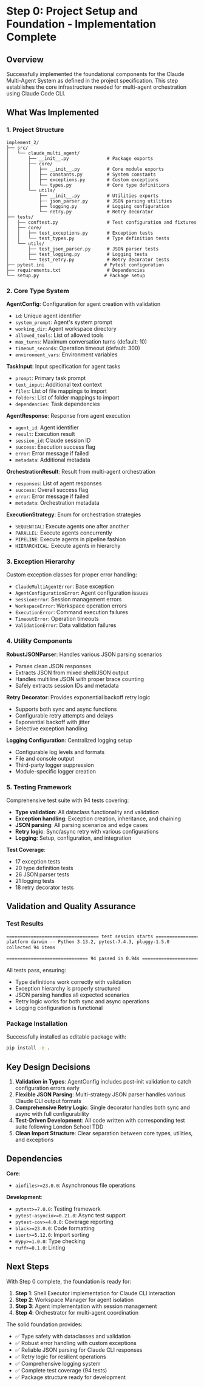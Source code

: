 # Step 0: Project Setup and Foundation - Implementation Complete

## Overview

Successfully implemented the foundational components for the Claude Multi-Agent System as defined in the project specification. This step establishes the core infrastructure needed for multi-agent orchestration using Claude Code CLI.

## What Was Implemented

### 1. Project Structure
```
implement_2/
├── src/
│   └── claude_multi_agent/
│       ├── __init__.py              # Package exports
│       ├── core/
│       │   ├── __init__.py          # Core module exports
│       │   ├── constants.py         # System constants
│       │   ├── exceptions.py        # Custom exceptions
│       │   └── types.py             # Core type definitions
│       └── utils/
│           ├── __init__.py          # Utilities exports
│           ├── json_parser.py       # JSON parsing utilities
│           ├── logging.py           # Logging configuration
│           └── retry.py             # Retry decorator
├── tests/
│   ├── conftest.py                  # Test configuration and fixtures
│   ├── core/
│   │   ├── test_exceptions.py       # Exception tests
│   │   └── test_types.py            # Type definition tests
│   └── utils/
│       ├── test_json_parser.py      # JSON parser tests
│       ├── test_logging.py          # Logging tests
│       └── test_retry.py            # Retry decorator tests
├── pytest.ini                      # Pytest configuration
├── requirements.txt                 # Dependencies
└── setup.py                        # Package setup
```

### 2. Core Type System

**AgentConfig**: Configuration for agent creation with validation
- `id`: Unique agent identifier
- `system_prompt`: Agent's system prompt
- `working_dir`: Agent workspace directory
- `allowed_tools`: List of allowed tools
- `max_turns`: Maximum conversation turns (default: 10)
- `timeout_seconds`: Operation timeout (default: 300)
- `environment_vars`: Environment variables

**TaskInput**: Input specification for agent tasks
- `prompt`: Primary task prompt
- `text_input`: Additional text context
- `files`: List of file mappings to import
- `folders`: List of folder mappings to import
- `dependencies`: Task dependencies

**AgentResponse**: Response from agent execution
- `agent_id`: Agent identifier
- `result`: Execution result
- `session_id`: Claude session ID
- `success`: Execution success flag
- `error`: Error message if failed
- `metadata`: Additional metadata

**OrchestrationResult**: Result from multi-agent orchestration
- `responses`: List of agent responses
- `success`: Overall success flag
- `error`: Error message if failed
- `metadata`: Orchestration metadata

**ExecutionStrategy**: Enum for orchestration strategies
- `SEQUENTIAL`: Execute agents one after another
- `PARALLEL`: Execute agents concurrently
- `PIPELINE`: Execute agents in pipeline fashion
- `HIERARCHICAL`: Execute agents in hierarchy

### 3. Exception Hierarchy

Custom exception classes for proper error handling:
- `ClaudeMultiAgentError`: Base exception
- `AgentConfigurationError`: Agent configuration issues
- `SessionError`: Session management errors
- `WorkspaceError`: Workspace operation errors
- `ExecutionError`: Command execution failures
- `TimeoutError`: Operation timeouts
- `ValidationError`: Data validation failures

### 4. Utility Components

**RobustJSONParser**: Handles various JSON parsing scenarios
- Parses clean JSON responses
- Extracts JSON from mixed shell/JSON output
- Handles multiline JSON with proper brace counting
- Safely extracts session IDs and metadata

**Retry Decorator**: Provides exponential backoff retry logic
- Supports both sync and async functions
- Configurable retry attempts and delays
- Exponential backoff with jitter
- Selective exception handling

**Logging Configuration**: Centralized logging setup
- Configurable log levels and formats
- File and console output
- Third-party logger suppression
- Module-specific logger creation

### 5. Testing Framework

Comprehensive test suite with 94 tests covering:
- **Type validation**: All dataclass functionality and validation
- **Exception handling**: Exception creation, inheritance, and chaining
- **JSON parsing**: All parsing scenarios and edge cases
- **Retry logic**: Sync/async retry with various configurations
- **Logging**: Setup, configuration, and integration

**Test Coverage**:
- 17 exception tests
- 20 type definition tests
- 26 JSON parser tests
- 21 logging tests
- 18 retry decorator tests

## Validation and Quality Assurance

### Test Results
```bash
================================== test session starts ==================================
platform darwin -- Python 3.13.2, pytest-7.4.3, pluggy-1.5.0
collected 94 items

============================== 94 passed in 0.94s ============================
```

All tests pass, ensuring:
- Type definitions work correctly with validation
- Exception hierarchy is properly structured
- JSON parsing handles all expected scenarios
- Retry logic works for both sync and async operations
- Logging configuration is functional

### Package Installation
Successfully installed as editable package with:
```bash
pip install -e .
```

## Key Design Decisions

1. **Validation in Types**: AgentConfig includes post-init validation to catch configuration errors early
2. **Flexible JSON Parsing**: Multi-strategy JSON parser handles various Claude CLI output formats
3. **Comprehensive Retry Logic**: Single decorator handles both sync and async with full configurability
4. **Test-Driven Development**: All code written with corresponding test suite following London School TDD
5. **Clean Import Structure**: Clear separation between core types, utilities, and exceptions

## Dependencies

**Core**:
- `aiofiles>=23.0.0`: Asynchronous file operations

**Development**:
- `pytest>=7.0.0`: Testing framework
- `pytest-asyncio>=0.21.0`: Async test support
- `pytest-cov>=4.0.0`: Coverage reporting
- `black>=23.0.0`: Code formatting
- `isort>=5.12.0`: Import sorting
- `mypy>=1.0.0`: Type checking
- `ruff>=0.1.0`: Linting

## Next Steps

With Step 0 complete, the foundation is ready for:
1. **Step 1**: Shell Executor implementation for Claude CLI interaction
2. **Step 2**: Workspace Manager for agent isolation
3. **Step 3**: Agent implementation with session management
4. **Step 4**: Orchestrator for multi-agent coordination

The solid foundation provides:
- ✅ Type safety with dataclasses and validation
- ✅ Robust error handling with custom exceptions
- ✅ Reliable JSON parsing for Claude CLI responses
- ✅ Retry logic for resilient operations
- ✅ Comprehensive logging system
- ✅ Complete test coverage (94 tests)
- ✅ Package structure ready for development